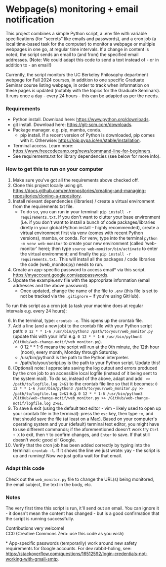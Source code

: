 # Webpage(s) monitoring + email notification

This project combines a simple Python script, a .env file with variable specifications (for "secrets" like emails and passwords), and a cron job (a local time-based task for the computer) to monitor a webpage or multiple webpages in one go, at regular time intervals. If a change in  content is noted, the script sends an email to (and from) the specified email addresses. (Note: We could adapt this code to send a text instead of - or in addition to - an email!) 

Currently, the script monitors the UC Berkeley Philosophy department webpage for Fall 2024 courses, in addition to one specific Graduate Seminar course listing webpage, in order to track when information on these pages is updated (notably with the topics for the Graduate Seminars). It runs once a day - every 24 hours - this can be adapted as per the needs.

### Requirements
- Python install. Download here: https://www.python.org/downloads.
- git install. Download here: https://git-scm.com/downloads. 
- Package manager. e.g. pip, mamba, conda.
    - pip install. If a recent version of Python is downloaded, pip comes with it. Otherwise: https://pip.pypa.io/en/stable/installation. 
- Terminal access. Learn more: https://www.freecodecamp.org/news/command-line-for-beginners.
- See requirements.txt for library dependencies (see below for more info).

### How to get this to run on your computer
1. Make sure you've got all the requirements above checked off. 
2. Clone this project locally using git. https://docs.github.com/en/repositories/creating-and-managing-repositories/cloning-a-repository.
3. Install relevant dependencies (libraries) / create a virtual environment from the requirements.txt file. 
    - To do so, you can run in your terminal: `pip install -r requirements.txt`. If you don't want to clutter your base environment (i.e. if you don't want to install a bunch of code packages/libraries diretly in your global Python install – highly recommended), create a virtual environment first via venv (comes with recent Python versions), mamba, or conda. For venv, type into the terminal `python -m venv web-monitor` to create your new environment (called 'web-monitor' here); then type `source web-monitor/bin/activate` to enter the virtual environment; and finally the `pip install -r requirements.txt.` This will install all the packages / code libraries the code (web_monitor.py) needs to run.
4. Create an app-specific password to access email* via this script. https://myaccount.google.com/apppasswords.
5. Update the example.env file with the appropriate information (email addresses and the above password). 
    - Once updated, change the name of the file to `.env` (this file is set to not be tracked via the `.gitignore` – if you're using GitHub).

To run this script as a cron job (a task your machine does at regular intervals e.g. every 24 hours):

6. In the terminal, type: `crontab -e`. This opens up the crontab file.
7. Add a line (and a new job) to the crontab file with your Python script path: `0 12 * * 1-6 /usr/bin/python3 /path/to/your/web_monitor.py` (update this with your info! e.g. `0 12 * * 1-6 /usr/bin/python3 /GitHub/web-change-notif/web_monitor.py`).
    - 0 12 * * 1-6 means the script will run at the 0th minute, the 12th hour (noon), every month, Monday through Saturday.
    - /usr/bin/python3 is the path to the Python interpreter.
    - /path/to/your/script.py is the path to your Python script. Update this!
8. (Optional) note: I appreciate saving the log output and errors produced by the cron job to an accessible local logfile (instead of it being sent to the system mail). To do so, instead of the above, adapt and add ` >> /path/to/logfile.log 2>&1` to the crontab file line so that it becomes: `0 12 * * 1-6 /usr/bin/python3 /path/to/your/web_monitor.py >> /path/to/logfile.log 2>&1` e.g. `0 12 * * 1-6 /usr/bin/python3 /GitHub/web-change-notif/web_monitor.py >> /GitHub/web-change-notif/logfile.log 2>&1`.
9. To save & exit (using the default text editor - vim - likely used to open up your crontab file in the terminal): press the `esc` key, then type `:x`, and that should save the file (at least on a Mac). Based on your computer's operating system and your (default) terminal text editor, you might have to use different commands; if the aforementioned doesn't work try `Ctrl + X` to exit, then `Y` to confirm changes, and `Enter` to save. If that still doesn't work: good ol' Google.
10. Verify that the cron job has been added correctly by typing into the terminal: `crontab -l`. If it shows the line we just wrote: yay - the script is up and running! Now we just gotta wait for that email.  

### Adapt this code
Check out the `web_monitor.py` file to change the URL(s) being monitored, the email subject, the text in the body, etc.

### Notes

The very first time this script is run, it'll send out an email. You can ignore it - it doesn't mean the content has changed - but is a good confirmation that the script is running successfully.

Contributions very welcome!   
CC0 (Creative Commons Zero: use this code as you wish)

\*  App-specific passwords (temporarily) work around new safety requirements for Google accounts. For dev rabbit-holing, see: https://stackoverflow.com/questions/16512592/login-credentials-not-working-with-gmail-smtp.
